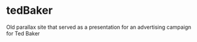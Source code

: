 # tedBaker
Old parallax site that served as a presentation for an advertising campaign for Ted Baker
